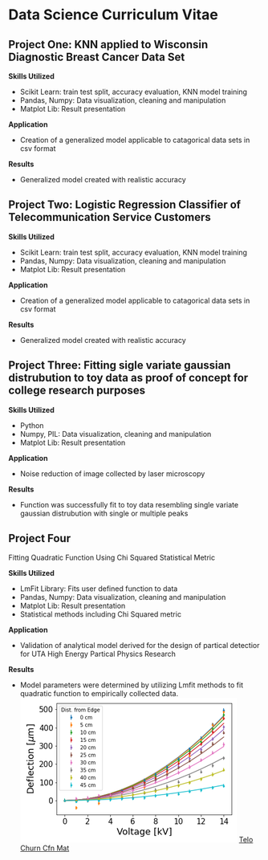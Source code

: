 # Data Science Curriculum Vitae
## Project One: KNN applied to Wisconsin Diagnostic Breast Cancer Data Set
**Skills Utilized**
- Scikit Learn: train test split, accuracy evaluation, KNN model training
- Pandas, Numpy: Data visualization, cleaning and manipulation
- Matplot Lib: Result presentation

**Application**
- Creation of a generalized model applicable to catagorical data sets in csv format

**Results**
- Generalized model created with realistic accuracy


## Project Two: Logistic Regression Classifier of Telecommunication Service Customers

**Skills Utilized**
- Scikit Learn: train test split, accuracy evaluation, KNN model training
- Pandas, Numpy: Data visualization, cleaning and manipulation
- Matplot Lib: Result presentation

**Application**
- Creation of a generalized model applicable to catagorical data sets in csv format

**Results**
- Generalized model created with realistic accuracy



## Project Three: Fitting sigle variate gaussian distrubution to toy data as proof of concept for college research purposes  
**Skills Utilized**
- Python
- Numpy, PIL: Data visualization, cleaning and manipulation
- Matplot Lib: Result presentation

**Application**
- Noise reduction of image collected by laser microscopy

**Results**
- Function was successfully fit to toy data resembling single variate gaussian distrubution with single or multiple peaks





## Project Four
Fitting Quadratic Function Using Chi Squared Statistical Metric

**Skills Utilized**
- LmFit Library: Fits user defined function to data
- Pandas, Numpy: Data visualization, cleaning and manipulation
- Matplot Lib: Result presentation
- Statistical methods including Chi Squared metric

**Application**
- Validation of analytical model derived for the design of partical detectior for UTA High Energy Partical Physics Research

**Results**
- Model parameters were determined by utilizing Lmfit methods to fit quadratic function to empirically collected data. 
![Deflection Fit](/images/defl_fit.png)
[Telo Churn Cfn Mat]([https://www.example.com](https://github.com/munsonbrian/munsonbrian.github.io/blob/master/images/telo_churn_cfnMat.png))

